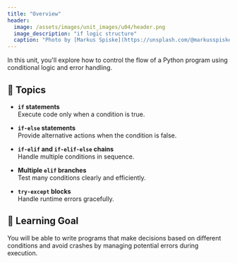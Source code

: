 ```yaml
---
title: "Overview"
header:
  image: /assets/images/unit_images/u04/header.png
  image_description: "if logic structure"
  caption: "Photo by [Markus Spiske](https://unsplash.com/@markusspiske) [from Unsplash](https://unsplash.com/photos/code-on-laptop-screen-FXFz-sW0uwo)"
---
```


In this unit, you'll explore how to control the flow of a Python program using conditional logic and error handling.

## 📘 Topics

- **`if` statements**  
  Execute code only when a condition is true.

- **`if-else` statements**  
  Provide alternative actions when the condition is false.

- **`if-elif` and `if-elif-else` chains**  
  Handle multiple conditions in sequence.

- **Multiple `elif` branches**  
  Test many conditions clearly and efficiently.

- **`try-except` blocks**  
  Handle runtime errors gracefully.

## 🎯 Learning Goal

You will be able to write programs that make decisions based on different conditions and avoid crashes by managing potential errors during execution.
